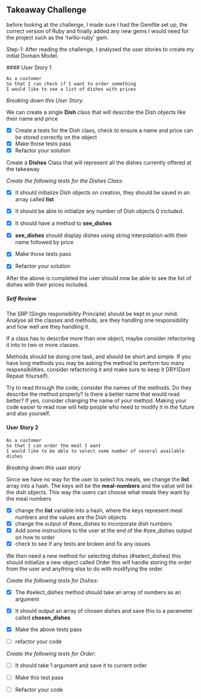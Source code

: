 ## Takeaway Challenge

before looking at the challenge, I made sure I had the Gemfile set up, the correct version of Ruby and finally added any new gems I would need for the project such as the 'twilio-ruby' gem.

Step-1: After reading the challenge, I analysed the user stories to create my initial Domain Model. 

#### User Story 1

```
As a customer
So that I can check if I want to order something
I would like to see a list of dishes with prices
```

_Breaking down this User Story:_

We can create a single **Dish** class that will describe the Dish objects like their name and price
- [x] Create a tests for the Dish class, check to ensure a name and price can be stored correctly on the object
- [x] Make those tests pass 
- [x] Refactor your solution

Create a **Dishes** Class that will represent all the dishes currently offered at the takeaway

_Create the following tests for the Dishes Class:_
- [x] It should initialize Dish objects on creation, they should be saved in an array called **list**
- [x] It should be able to initialize any number of Dish objects 0 included.
- [x] It should have a method to **see_dishes**
- [x] **see_dishes** should display dishes using string interpolation with their name followed by price

- [x] Make those tests pass
- [x] Refactor your solution

After the above is completed the user should now be able to see the list of dishes with their prices included. 

##### _**Self Review**_
The SRP (Single responsibility Principle) should be kept in your mind. Analyse all the classes and methods, are they handling one responsibility and how well are they handling it. 

If a class has to describe more than one object, maybe consider refactoring it into to two or more classes. 

Methods should be doing one task, and should be short and simple. If you have long methods you may be asking the method to perform too many responsibilities, consider refactoring it and make sure to keep it DRY(Dont Repeat Yourself).

Try to read through the code, consider the names of the methods. Do they describe the method properly? Is there a better name that would read better? If yes, consider changing the name of your method. Making your code easier to read now will help people who need to modify it in the future and also yourself.



#### User Story 2

```
As a customer
So that I can order the meal I want
I would like to be able to select some number of several available dishes
```

_Breaking down this user story_

Since we have no way for the user to select his meals, we change the **list** array into a hash. The keys will be the **meal-numbers** and the value will be the dish objects. This way the users can choose what meals they want by the meal numbers

- [x] change the **list** variable into a hash, where the keys represent meal numbers and the values are the Dish objects
- [x] change the output of #see_dishes to incorporate dish numbers
- [x] Add some instructions to the user at the end of the #see_dishes output on how to order
- [x] check to see if any tests are broken and fix any issues

We then need a new method for selecting dishes (#select_dishes) this should initialize a new object called Order this will handle storing the order from the user and anything else to do with modifying the order.

_Create the following tests for Dishes:_
- [x] The #select_dishes method should take an array of numbers as an argument
- [x] It should output an array of chosen dishes and save this to a parameter called **chosen_dishes**

- [x] Make the above tests pass
- [ ] refactor your code

_Create the following tests for Order:_
- [ ] It should take 1 argument and save it to current order

- [ ] Make this test pass
- [ ] Refactor your code




